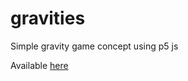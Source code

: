 # gravities
Simple gravity game concept using p5 js

Available [here](https://blotta.github.io/gravities/)
